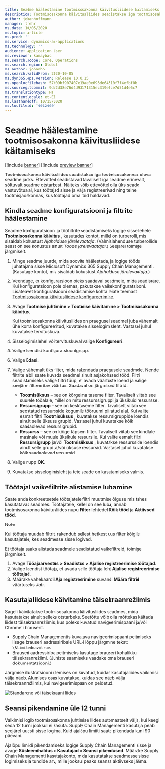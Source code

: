 ```yaml
---
title: Seadme häälestamine tootmisosakonna käivitusliidese käitamiseks
description: Tootmisosakonna käivitusliides seadistakse iga tootmisosakonnas oleva seadme jaoks. Ettevõtted seadistavad tavaliselt iga seadme erinevalt, sõltuvalt seadme otstarbest. Näiteks võib ettevõttel olla üks seade vastuvõtualal, kus töötajad sisse ja välja registreerivad ning teine tootmisjaoskonnas, kus töötajad oma töid haldavad.
author: johanhoffmann
manager: tfehr
ms.date: 10/05/2020
ms.topic: article
ms.prod: ''
ms.service: dynamics-ax-applications
ms.technology: ''
audience: Application User
ms.reviewer: kamaybac
ms.search.scope: Core, Operations
ms.search.region: Global
ms.author: johanho
ms.search.validFrom: 2020-10-05
ms.dyn365.ops.version: Release 10.0.15
ms.openlocfilehash: 57f09bf907407e19ae0e693de64510f7f4efbf0b
ms.sourcegitcommit: 9dd2d38e76d4d93171315ec319e6ce7d51d4e6c7
ms.translationtype: HT
ms.contentlocale: et-EE
ms.lasthandoff: 10/15/2020
ms.locfileid: "4012469"
---
```

# <a name="set-up-a-device-to-run-the-production-floor-execution-interface"></a>Seadme häälestamine tootmisosakonna käivitusliidese käitamiseks

[!include [banner](../includes/banner.md)]
[!include [preview banner](../includes/preview-banner.md)]

Tootmisosakonna käivitusliides seadistakse iga tootmisosakonnas oleva seadme jaoks. Ettevõtted seadistavad tavaliselt iga seadme erinevalt, sõltuvalt seadme otstarbest. Näiteks võib ettevõttel olla üks seade vastuvõtualal, kus töötajad sisse ja välja registreerivad ning teine tootmisjaoskonnas, kus töötajad oma töid haldavad.

## <a name="set-the-configuration-and-filters-for-a-specific-device"></a>Kindla seadme konfiguratsiooni ja filtrite häälestamine

Seadme konfiguratsiooni ja tööfiltrite seadistamiseks logige sisse lehele **Tootmisosakonna käivitus** , kasutades kontot, millel on turberolli, mis sisaldab kohustust  *Ajahalduse järelevaataja*. (Valmislahenduse turberollide seast on see kohustus ainult *Tööde järelevaatajal*.) Seejärel toimige järgmiselt.

1. Minge seadme juurde, mida soovite häälestada, ja logige tööde juhatajana sisse Microsoft Dynamics 365 Supply Chain Managementi. (Kasutage kontot, mis sisaldab kohustust *Ajahalduse järelevaataja*.)
1. Veenduge, et konfiguratsioon oleks saadaval seadmele, mida seadistate. Kui konfiguratsioon pole olemas, pakutakse vaikekonfiguratsiooni. Lisateavet konfiguratsiooni seadistamise kohta leiate teemast [Tootmisosakonna käivitusliidese konfigureerimine](production-floor-execution-configure.md).
1. Avage **Tootmise juhtimine \> Tootmise käivitamine \> Tootmisosakonna käivitus**.

    Kui tootmisosakonna käivitusliides on praegusel seadmel juba vähemalt ühe korra konfigureeritud, kuvatakse sisselogimisleht. Vastasel juhul kuvatakse tervituskuva.

1. Sisselogimislehel või tervituskuval valige **Konfigureeri**.
1. Valige loendist konfiguratsioonigrupp.
1. Valige **Edasi**.
1. Valige vähemalt üks filter, mida rakendada praegusele seadmele. Nende filtrite aibil saate kuvada seadmel ainult asjakohased tööd. Filtri seadistamiseks valige filtri tüüp, et avada väärtuste loend ja valige seejärel filtreeritav väärtus. Saadaval on järgmised filtrid.

    - **Tootmisüksus** – see on kõrgeima taseme filter. Tavaliselt viitab see suurele tööalale, millel on mitu ressurssigruppi ja üksikuid ressursse.
    - **Ressursigrupp** – see on kesktaseme filter. Tavaliselt viitab see seostatud ressursside kogumile tööruumi piiratud alal. Kui valite esmalt filtri **Tootmisüksus** , kuvatakse ressursigruppide loendis ainult selle üksuse grupid. Vastasel juhul kuvatakse kõik saadaolevad ressursigrupid.
    - **Ressurss** – see on kõige täpsem filter. Tavaliselt viitab see kindlale masinale või muule üksikule ressursile. Kui valite esmalt filtri **Ressursigrupp** ja/või **Tootmisüksus** , kuvatakse ressursside loendis ainult selle grupi ja/või üksuse ressursid. Vastasel juhul kuvatakse kõik saadaolevad ressursid.

1. Valige nupp **OK**.
1. Kuvatakse sisselogimisleht ja teie seade on kasutamiseks valmis.

## <a name="allow-a-worker-to-override-the-default-filters"></a>Töötajal vaikefiltrite alistamise lubamine

Saate anda konkreetsetele töötajatele filtri muutmise õiguse mis tahes kasutatavas seadmes. Töötajatele, kellel on see luba, annab tootmisosakonna käivitusliides nupu **Filter** lehtedel **Kõik tööd** ja **Aktiivsed tööd**.

> [!NOTE]
> Kui töötaja muudab filtrit, rakendub sellest hetkest uus filter kõigile kasutajatele, kes seadmesse sisse logivad.

Et töötaja saaks alistada seadmele seadistatud vaikefiltreid, toimige järgmiselt.

1. Avage **Tööajaarvestus \> Seadistus \> Ajalise registreerimise töötajad**.
1. Valige loendist töötaja, et avada selle töötaja leht **Ajalise registreerimise töötajad**.
1. Määrake vahekaardil **Aja registreerimine** suvandi **Määra filtrid** väärtuseks *Jah*.

## <a name="run-the-interface-in-full-screen-mode"></a>Kasutajaliidese käivitamine täisekraanrežiimis

Sageli käivitatakse tootmisosakonna käivitusliides seadmes, mida kasutatakse ainult selleks otstarbeks. Seetõttu võib olla mõttekas käitada liidest täisekraanrežiimis, kus poleks kuvatud navigeerimispaani ja/või Chrome'i brauserit.

- Supply Chain Managementis kuvatava navigeerimispaani peitmiseks lisage brauseri aadressiribale URL-i lõppu järgmine tekst: `\&limitednav=true`.
- Brauseri aadressiriba peitmiseks kasutage brauseri kohalikku täisekraanrežiimi. (Juhiste saamiseks vaadake oma brauseri dokumentatsiooni.)

Järgmise illustratsiooni ülemises on kuvatud, kuidas kasutajaliides vaikimisi välja näeb. Alumises osas kuvatakse, kuidas see näeb välja täisekraanrežiimis, kui navigeerimispaan on peidetud.

![Standardne või täisekraani liides](media/pfei-full-screen.png "Standardne või täisekraani liides")

## <a name="extend-the-session-past-12-hours"></a>Seansi pikendamine üle 12 tunni

Vaikimisi logib tootmisosakonna juhtimise liides automaatselt välja, kui keegi seda 12 tunni jooksul ei kasuta. Supply Chain Managementi kasutaja peab seejärel uuesti sisse logima. Kuid ajalõpu limiiti saate pikendada kuni 90 päevani.

Ajalõpu limiidi pikendamiseks logige Supply Chain Managementi sisse ja avage **Süsteemihaldus \> Kasutajad \> Seansi pikendused**. Määrake Supply Chain Managementi kasutajakonto, mida kasutatakse seadmesse sisse logimiseks ja tundide arv, mille jooksul peaks seanss aktiivseks jääma.
